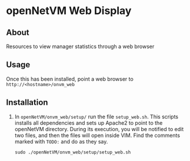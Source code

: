 openNetVM Web Display
==

About
--

Resources to view manager statistics through a web browser

Usage
--

Once this has been installed, point a web browser to
`http://<hostname>/onvm_web`

Installation
--

1. In `openNetVM/onvm_web/setup/` run the file `setup_web.sh`.  This
   scripts installs all dependencies and sets up Apache2 to point to the
openNetVM directory.  During its execution, you will be notified to edit
two files, and then the files will open inside VIM.  Find the comments
marked with `TODO:` and do as they say.
   
     `sudo ./openNetVM/onvm_web/setup/setup_web.sh`
